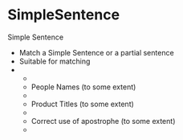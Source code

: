 SimpleSentence
==============

Simple Sentence
 * Match a Simple Sentence or a partial sentence<br />
 * Suitable for matching
 * <ul>
 * <li>People Names (to some extent)</li>
 * <li>Product Titles (to some extent)</li>
 * <li>Correct use of apostrophe (to some extent)</li>
 * </ul>
